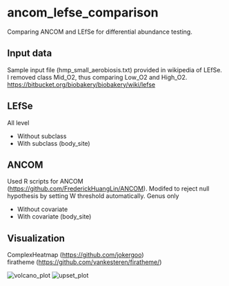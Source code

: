 # ancom_lefse_comparison
Comparing ANCOM and LEfSe for differential abundance testing.

## Input data
Sample input file (hmp_small_aerobiosis.txt) provided in wikipedia of LEfSe. I removed class Mid_O2, thus comparing Low_O2 and High_O2.
https://bitbucket.org/biobakery/biobakery/wiki/lefse

## LEfSe
All level
- Without subclass
- With subclass (body_site)

## ANCOM
Used R scripts for ANCOM (https://github.com/FrederickHuangLin/ANCOM).
Modifed to reject null hypothesis by setting W threshold automatically.
Genus only
- Without covariate
- With covariate (body_site)

## Visualization
ComplexHeatmap (https://github.com/jokergoo)  
firatheme (https://github.com/vankesteren/firatheme/)

![volcano_plot](https://raw.githubusercontent.com/nrsat/ancom_lefse_comparison/master/volcano_plot.png)
![upset_plot](https://raw.githubusercontent.com/nrsat/ancom_lefse_comparison/master/upset_plot.png)